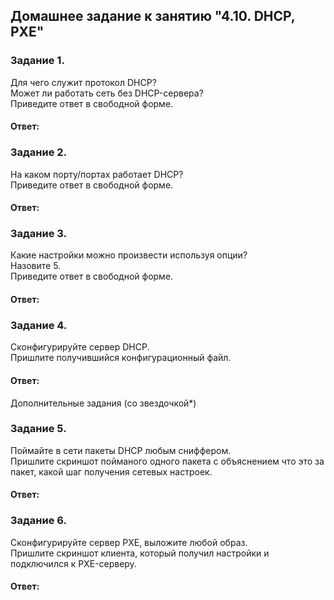 ## Домашнее задание к занятию "4.10. DHCP, PXE"  

### Задание 1.  
Для чего служит протокол DHCP?  
Может ли работать сеть без DHCP-сервера?  
Приведите ответ в свободной форме.  

#### Ответ:  


### Задание 2.  
На каком порту/портах работает DHCP?  
Приведите ответ в свободной форме.  

#### Ответ:  


### Задание 3.  
Какие настройки можно произвести используя опции?  
Назовите 5.  
Приведите ответ в свободной форме.  

#### Ответ:  


### Задание 4.  
Сконфигурируйте сервер DHCP.  
Пришлите получившийся конфигурационный файл.  

#### Ответ:  


Дополнительные задания (со звездочкой*)  


### Задание 5.  
Поймайте в сети пакеты DHCP любым сниффером.  
Пришлите скриншот пойманого одного пакета с объяснением что это за пакет, какой шаг получения сетевых настроек.  

#### Ответ:  


### Задание 6.  
Сконфигурируйте сервер PXE, выложите любой образ.  
Пришлите скриншот клиента, который получил настройки и подключился к PXE-серверу.  

#### Ответ:  





